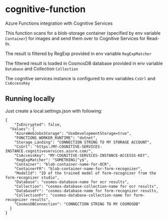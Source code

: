 # cognitive-function
Azure Functions integration with Cognitive Services

This function scans for a blob-storage container (specified by env variable ```Container```) for images and send them over to Cognitive Services for Read-In.

The result is filtered by RegExp provided in env variable ```RegExpMatcher```

The filtered result is loaded in CosmosDB database provided in env variable ```Database``` and Collection ```Collection```

The cognitive services instance is configured to env variables ```CsUrl``` and  ```CsAccessKey```


## Running locally

Just create a local.settings.json with following:


```
{
    "IsEncrypted": false,
  "Values": {
    "AzureWebJobsStorage": "UseDevelopmentStorage=true",
    "FUNCTIONS_WORKER_RUNTIME": "dotnet",
    "Storage_Landing": "CONNECTION STRING TO MY STORAGE ACCOUNT",
    "CsUrl": "https:/MY-COGNITIVE-SERVICES-INSTANCE.cognitiveservices.azure.com/",
    "CsAccessKey": "MY-COGNITIVE-SERVICES-INSTANCE-ACCESSS-KEY",
    "RegExpMatcher": "SOMETHING|^y$",
    "Container": "blob-container-name-for-OCR",
    "ContainerFR": "blob-container-name-for-form-recognizer",
    "ModelId": "ID of the trained model of form-recognizer from the form-recognizer studio",
    "Database": "cosmos-database-name for ocr results",
    "Collection": "cosmos-database-collection-name for ocr results",
    "DatabaseFr": "cosmos-database-name for form-recognizer results,
    "CollectionFr": "cosmos-database-collection-name for form-recognizer results",
    "CosmosDBConnection": "CONNECTION STRING TO MY COSMOSDB"
  }
}

```